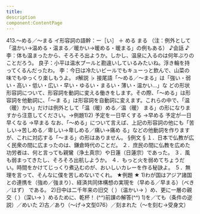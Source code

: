 ```yaml
---
title:
description
component:ContentPage
---
```



413.～める／～まる
イ形容詞の語幹：ー［い］ ＋ める
まる
（注：例外として「温かい→温める・温まる／暖かい→暖める・暖まる」の例もある）
♪会話 ♪
李：体も温まったから、そろそろ出ようか。しかし、温泉に入るのは何年ぶりのことだろう。 良子：小平は温水プールと勘違いしているみたいね。浮き輪を持ってくるんだったわ。
李：今日は冷たいビールでもキューっと飲んで、山菜の味でもゆっくり楽しもうよ。
♯解説 ♭
接尾語「～める／～まる」は「強い・弱い・高い・低い・広い・早い・ゆるい・まるい・薄い・温かい…」な どの形状形容詞について、形容詞を動詞に変える働きをします。その際、「～める」は形容詞を他動詞に、「～ま
る」は形容詞を自動詞に変えます。これらの中で、「温（暖）かい」だけは例外として「温（暖）める／温（暖） まる」の形になりますから注意してください。→例題1)2)
予定を一日早くする →早める 予定が一日早くなる →早まる
なお、「～める」について言えば、上記の形容詞の他にも「苦しい→苦しめる／卑しい→卑しめる／痛い→痛め る」などの他動詞を作りますが、これに対応する「～まる」の形はありません。
§例文 §
１．日本で仏教が広く民衆の間に広まったのは、鎌倉時代のことだ。
２．庶民の間に仏教を広めた功労者は、何と言っても親鸞（浄土真宗）や日蓮（日蓮宗）であった。
３．風も弱まってきたし、そろそろ出航しようか。
４．もっと火を弱めてちょうだい。時間をかけてじっくり煮込むのが、おいしいカレーを作る秘訣よ。
５．無理を言って、そんなに僕を苦しめないでくれ。
★例題 ★
1)わが国はアジア諸国との連携を（強め／強まり）、経済共同体構想の実現を（早める／早まる）（べき／はず）
である。
2)日中は二千年来の旧交（ ）（温かい→ ）め、更に一層の親交（ ）（深い→ ）めるために、乾杯！
(^^)前課の解答(^^)
1)を／ても（条件の逆説）／めいた
2)古／あり（～げ→文型076）／刻まれた（～を刻む→受身文）
